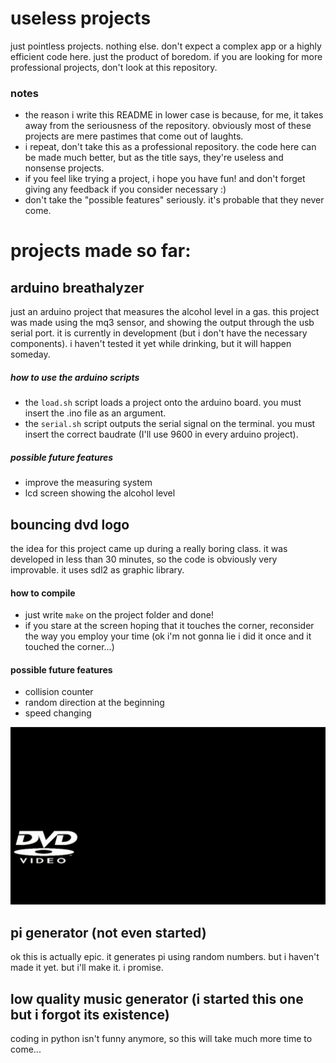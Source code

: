 # useless projects
just pointless projects. nothing else. don't expect a complex app or a highly efficient code here. just the product of boredom. if you are looking for more professional projects, don't look at this repository.
### notes
- the reason i write this README in lower case is because, for me, it takes away from the seriousness of the repository. obviously most of these projects are mere pastimes that come out of laughts.
- i repeat, don't take this as a professional repository. the code here can be made much better, but as the title says, they're useless and nonsense projects.
- if you feel like trying a project, i hope you have fun! and don't forget giving any feedback if you consider necessary :)
- don't take the "possible features" seriously. it's probable that they never come.

# projects made so far:
## arduino breathalyzer
just an arduino project that measures the alcohol level in a gas. this project was made using the mq3 sensor, and showing the output through the usb serial port. it is currently in development (but i don't have the necessary components). i haven't tested it yet while drinking, but it will happen someday.
##### how to use the arduino scripts
- the `load.sh` script loads a project onto the arduino board. you must insert the .ino file as an argument.
- the `serial.sh` script outputs the serial signal on the terminal. you must insert the correct baudrate (I'll use 9600 in every arduino project).
##### possible future features
- improve the measuring system
- lcd screen showing the alcohol level

## bouncing dvd logo
the idea for this project came up during a really boring class. it was developed in less than 30 minutes, so the code is obviously very improvable. it uses sdl2 as graphic library.

#### how to compile
- just write `make` on the project folder and done! 
- if you stare at the screen hoping that it touches the corner, reconsider the way you employ your time (ok i'm not gonna lie i did it once and it touched the corner...)
#### possible future features
- collision counter
- random direction at the beginning
- speed changing


<p align="center"><img src="dvd/demo.gif" height="284" width="508"></p>


## pi generator (not even started)
ok this is actually epic. it generates pi using random numbers. but i haven't made it yet. but i'll make it. i promise.

## low quality music generator (i started this one but i forgot its existence)
coding in python isn't funny anymore, so this will take much more time to come...
